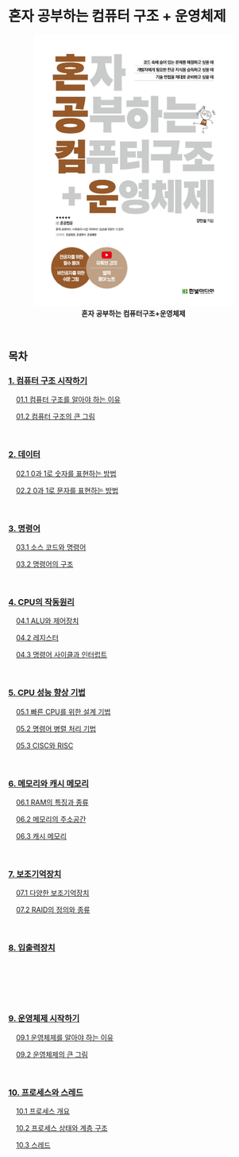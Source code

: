 # 혼자 공부하는 컴퓨터 구조 + 운영체제

<figure align="center">
  <img src="images/혼공컴운.jpg" style="width: 400px" />
  <figcaption><b>혼자 공부하는 컴퓨터구조+운영체제</b></figcaption>
</figure>

<br>

## 목차

### [1. 컴퓨터 구조 시작하기](./1.%20%EC%BB%B4%ED%93%A8%ED%84%B0%20%EA%B5%AC%EC%A1%B0/)

&nbsp;&nbsp;&nbsp;&nbsp;[01.1 컴퓨터 구조를 알아야 하는 이유](./1.%20%EC%BB%B4%ED%93%A8%ED%84%B0%20%EA%B5%AC%EC%A1%B0/1.1%20%EC%BB%B4%ED%93%A8%ED%84%B0%20%EA%B5%AC%EC%A1%B0%EB%A5%BC%20%EC%95%8C%EC%95%84%EC%95%BC%20%ED%95%98%EB%8A%94%20%EC%9D%B4%EC%9C%A0.md)

&nbsp;&nbsp;&nbsp;&nbsp;[01.2 컴퓨터 구조의 큰 그림](./1.%20%EC%BB%B4%ED%93%A8%ED%84%B0%20%EA%B5%AC%EC%A1%B0/1.2%20%EC%BB%B4%ED%93%A8%ED%84%B0%20%EA%B5%AC%EC%A1%B0%EC%9D%98%20%ED%81%B0%20%EA%B7%B8%EB%A6%BC.md)

<br>

### [2. 데이터](./2.%20%EB%8D%B0%EC%9D%B4%ED%84%B0/)

&nbsp;&nbsp;&nbsp;&nbsp;[02.1 0과 1로 숫자를 표현하는 방법](./2.%20%EB%8D%B0%EC%9D%B4%ED%84%B0/2.1%200%EA%B3%BC%201%EB%A1%9C%20%EC%88%AB%EC%9E%90%EB%A5%BC%20%ED%91%9C%ED%98%84%ED%95%98%EB%8A%94%20%EB%B0%A9%EB%B2%95.md)

&nbsp;&nbsp;&nbsp;&nbsp;[02.2 0과 1로 문자를 표현하는 방법](./2.%20%EB%8D%B0%EC%9D%B4%ED%84%B0/2.2%200%EA%B3%BC%201%EB%A1%9C%20%EB%AC%B8%EC%9E%90%EB%A5%BC%20%ED%91%9C%ED%98%84%ED%95%98%EB%8A%94%20%EB%B0%A9%EB%B2%95.md)

<br>

### [3. 명령어](./3.%20%EB%AA%85%EB%A0%B9%EC%96%B4/)

&nbsp;&nbsp;&nbsp;&nbsp;[03.1 소스 코드와 명령어](./3.%20%EB%AA%85%EB%A0%B9%EC%96%B4/3.1%20%EC%86%8C%EC%8A%A4%20%EC%BD%94%EB%93%9C%EC%99%80%20%EB%AA%85%EB%A0%B9%EC%96%B4.md)

&nbsp;&nbsp;&nbsp;&nbsp;[03.2 명령어의 구조](./3.%20%EB%AA%85%EB%A0%B9%EC%96%B4/3.2%20%EB%AA%85%EB%A0%B9%EC%96%B4%EC%9D%98%20%EA%B5%AC%EC%A1%B0.md)

<br>

### [4. CPU의 작동원리](./4.%20CPU%EC%9D%98%20%EC%9E%91%EB%8F%99%EC%9B%90%EB%A6%AC/)

&nbsp;&nbsp;&nbsp;&nbsp;[04.1 ALU와 제어장치](./4.%20CPU%EC%9D%98%20%EC%9E%91%EB%8F%99%EC%9B%90%EB%A6%AC/4.1%20ALU%EC%99%80%20%EC%A0%9C%EC%96%B4%EC%9E%A5%EC%B9%98.md)

&nbsp;&nbsp;&nbsp;&nbsp;[04.2 레지스터](./4.%20CPU%EC%9D%98%20%EC%9E%91%EB%8F%99%EC%9B%90%EB%A6%AC/4.2%20%EB%A0%88%EC%A7%80%EC%8A%A4%ED%84%B0.md)

&nbsp;&nbsp;&nbsp;&nbsp;[04.3 명령어 사이클과 인터럽트](./4.%20CPU%EC%9D%98%20%EC%9E%91%EB%8F%99%EC%9B%90%EB%A6%AC/4.3%20%EB%AA%85%EB%A0%B9%EC%96%B4%20%EC%82%AC%EC%9D%B4%ED%81%B4%EA%B3%BC%20%EC%9D%B8%ED%84%B0%EB%9F%BD%ED%8A%B8.md)

<br>

### [5. CPU 성능 향상 기법](./5.%20CPU%20%EC%84%B1%EB%8A%A5%20%ED%96%A5%EC%83%81%20%EA%B8%B0%EB%B2%95/)

&nbsp;&nbsp;&nbsp;&nbsp;[05.1 빠른 CPU를 위한 설계 기법](./5.%20CPU%20%EC%84%B1%EB%8A%A5%20%ED%96%A5%EC%83%81%20%EA%B8%B0%EB%B2%95//5.1%20%EB%B9%A0%EB%A5%B8%20CPU%EB%A5%BC%20%EC%9C%84%ED%95%9C%20%EC%84%A4%EA%B3%84%20%EA%B8%B0%EB%B2%95.md)

&nbsp;&nbsp;&nbsp;&nbsp;[05.2 명령어 병렬 처리 기법](./5.%20CPU%20%EC%84%B1%EB%8A%A5%20%ED%96%A5%EC%83%81%20%EA%B8%B0%EB%B2%95//5.2%20%EB%AA%85%EB%A0%B9%EC%96%B4%20%EB%B3%91%EB%A0%AC%20%EC%B2%98%EB%A6%AC%20%EA%B8%B0%EB%B2%95.md)

&nbsp;&nbsp;&nbsp;&nbsp;[05.3 CISC와 RISC](./5.%20CPU%20%EC%84%B1%EB%8A%A5%20%ED%96%A5%EC%83%81%20%EA%B8%B0%EB%B2%95//5.3%20CISC%EC%99%80%20RISC.md)

<br>

### [6. 메모리와 캐시 메모리](./6.%20%EB%A9%94%EB%AA%A8%EB%A6%AC%EC%99%80%20%EC%BA%90%EC%8B%9C%20%EB%A9%94%EB%AA%A8%EB%A6%AC/)

&nbsp;&nbsp;&nbsp;&nbsp;[06.1 RAM의 특징과 종류](./6.%20%EB%A9%94%EB%AA%A8%EB%A6%AC%EC%99%80%20%EC%BA%90%EC%8B%9C%20%EB%A9%94%EB%AA%A8%EB%A6%AC//6.1%20RAM%EC%9D%98%20%ED%8A%B9%EC%A7%95%EA%B3%BC%20%EC%A2%85%EB%A5%98.md)

&nbsp;&nbsp;&nbsp;&nbsp;[06.2 메모리의 주소공간](./6.%20%EB%A9%94%EB%AA%A8%EB%A6%AC%EC%99%80%20%EC%BA%90%EC%8B%9C%20%EB%A9%94%EB%AA%A8%EB%A6%AC/6.2%20%EB%A9%94%EB%AA%A8%EB%A6%AC%EC%9D%98%20%EC%A3%BC%EC%86%8C%EA%B3%B5%EA%B0%84.md)

&nbsp;&nbsp;&nbsp;&nbsp;[06.3 캐시 메모리](./6.%20%EB%A9%94%EB%AA%A8%EB%A6%AC%EC%99%80%20%EC%BA%90%EC%8B%9C%20%EB%A9%94%EB%AA%A8%EB%A6%AC/6.3%20%EC%BA%90%EC%8B%9C%20%EB%A9%94%EB%AA%A8%EB%A6%AC.md)

<br>

### [7. 보조기억장치](./7.%20%EB%B3%B4%EC%A1%B0%EA%B8%B0%EC%96%B5%EC%9E%A5%EC%B9%98/)

&nbsp;&nbsp;&nbsp;&nbsp;[07.1 다양한 보조기억장치](./7.%20%EB%B3%B4%EC%A1%B0%EA%B8%B0%EC%96%B5%EC%9E%A5%EC%B9%98/7.1%20%EB%8B%A4%EC%96%91%ED%95%9C%20%EB%B3%B4%EC%A1%B0%EA%B8%B0%EC%96%B5%EC%9E%A5%EC%B9%98.md)

&nbsp;&nbsp;&nbsp;&nbsp;[07.2 RAID의 정의와 종류](./7.%20%EB%B3%B4%EC%A1%B0%EA%B8%B0%EC%96%B5%EC%9E%A5%EC%B9%98/7.2%20RAID%EC%9D%98%20%EC%A0%95%EC%9D%98%EC%99%80%20%EC%A2%85%EB%A5%98.md)

<br>

### [8. 입출력장치](./8.%20%EC%9E%85%EC%B6%9C%EB%A0%A5%EC%9E%A5%EC%B9%98/)

&nbsp;&nbsp;&nbsp;&nbsp;

&nbsp;&nbsp;&nbsp;&nbsp;

<br>

### [9. 운영체제 시작하기](./9.%20%EC%9A%B4%EC%98%81%EC%B2%B4%EC%A0%9C%20%EC%8B%9C%EC%9E%91%ED%95%98%EA%B8%B0/)

&nbsp;&nbsp;&nbsp;&nbsp;[09.1 운영체제를 알아야 하는 이유](./9.%20%EC%9A%B4%EC%98%81%EC%B2%B4%EC%A0%9C%20%EC%8B%9C%EC%9E%91%ED%95%98%EA%B8%B0/9.1%20%EC%9A%B4%EC%98%81%EC%B2%B4%EC%A0%9C%EB%A5%BC%20%EC%95%8C%EC%95%84%EC%95%BC%20%ED%95%98%EB%8A%94%20%EC%9D%B4%EC%9C%A0.md)

&nbsp;&nbsp;&nbsp;&nbsp;[09.2 운영체제의 큰 그림](./9.%20%EC%9A%B4%EC%98%81%EC%B2%B4%EC%A0%9C%20%EC%8B%9C%EC%9E%91%ED%95%98%EA%B8%B0/9.2%20%EC%9A%B4%EC%98%81%EC%B2%B4%EC%A0%9C%EC%9D%98%20%ED%81%B0%20%EA%B7%B8%EB%A6%BC.md)

<br>

### [10. 프로세스와 스레드](./10.%20%ED%94%84%EB%A1%9C%EC%84%B8%EC%8A%A4%EC%99%80%20%EC%8A%A4%EB%A0%88%EB%93%9C/)

&nbsp;&nbsp;&nbsp;&nbsp;[10.1 프로세스 개요](./10.%20%ED%94%84%EB%A1%9C%EC%84%B8%EC%8A%A4%EC%99%80%20%EC%8A%A4%EB%A0%88%EB%93%9C//10.1%20%ED%94%84%EB%A1%9C%EC%84%B8%EC%8A%A4%20%EA%B0%9C%EC%9A%94.md)

&nbsp;&nbsp;&nbsp;&nbsp;[10.2 프로세스 상태와 계층 구조](./10.%20%ED%94%84%EB%A1%9C%EC%84%B8%EC%8A%A4%EC%99%80%20%EC%8A%A4%EB%A0%88%EB%93%9C/10.2%20%ED%94%84%EB%A1%9C%EC%84%B8%EC%8A%A4%20%EC%83%81%ED%83%9C%EC%99%80%20%EA%B3%84%EC%B8%B5%20%EA%B5%AC%EC%A1%B0.md)

&nbsp;&nbsp;&nbsp;&nbsp;[10.3 스레드](./10.%20%ED%94%84%EB%A1%9C%EC%84%B8%EC%8A%A4%EC%99%80%20%EC%8A%A4%EB%A0%88%EB%93%9C/10.3%20%EC%8A%A4%EB%A0%88%EB%93%9C.md)

<br>
